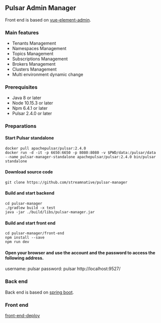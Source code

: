 ## Pulsar Admin Manager

Front end is based on [vue-element-admin](https://panjiachen.github.io/vue-element-admin/#/dashboard).

### Main features

* Tenants Management
* Namespaces Management
* Topics Management
* Subscriptions Management
* Brokers Management
* Clusters Management
* Multi environment dynamic change

### Prerequisites
* Java 8 or later
* Node 10.15.3 or later
* Npm 6.4.1 or later
* Pulsar 2.4.0 or later

### Preparations

#### Start Pulsar standalone

```
docker pull apachepulsar/pulsar:2.4.0
docker run -d -it -p 6650:6650 -p 8080:8080 -v $PWD/data:/pulsar/data --name pulsar-manager-standalone apachepulsar/pulsar:2.4.0 bin/pulsar standalone
```

#### Download source code

```
git clone https://github.com/streamnative/pulsar-manager
```

#### Build and start backend
```
cd pulsar-manager
./gradlew build -x test
java -jar ./build/libs/pulsar-manager.jar
```

#### Build and start front end

```
cd pulsar-manager/front-end
npm install --save
npm run dev
```

#### Open your browser and use the account and the password to access the following address.
username: pulsar
password: pulsar
http://localhost:9527/



### Back end
Back end is based on [spring boot](https://github.com/spring-projects/spring-boot).


### Front end

[front-end-deploy](https://github.com/streamnative/pulsar-manager/blob/master/front-end/README.md)
